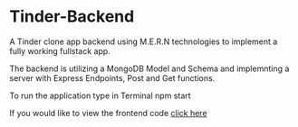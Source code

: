 # Tinder-Backend

A Tinder clone app backend using M.E.R.N technologies to implement a fully working fullstack app.

The backend is utilizing a MongoDB Model and Schema and implemnting a server with Express Endpoints, Post and Get
functions.

To run the application type in Terminal npm start

If you would like to view the frontend code [click here](https://github.com/elad-massad/tinder-frontend)

